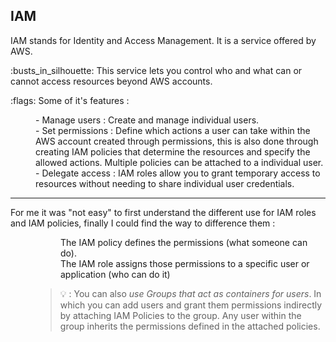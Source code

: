 ## IAM 

IAM stands for Identity and Access Management. It is a service offered by AWS.

<dl>
<dt> :busts_in_silhouette: This service lets you control who and what can or cannot access resources beyond AWS accounts. </dl>
</dt>

<dl>
<dt> :flags: Some of it's features : </dl>
</dl>

<dl>
<dd>- Manage users : Create and manage individual users.</dd>
<dd>- Set permissions : Define which actions a user can take within the AWS account created through permissions, this is also done through creating IAM policies that determine the resources and specify the allowed actions. Multiple policies can be attached to a individual user.</dd>
<dd>- Delegate access : IAM roles allow you to grant temporary access to resources without needing to share individual user credentials.</dd>
</dl>

___
<dl>
<dt> For me it was "not easy" to first understand the different use for IAM roles and IAM policies, finally I could find the way to difference them :</dl>
  <dd>
</dl>

<dl>
<dd>The IAM policy defines the permissions (what someone can do).</dd>
<dd>The IAM role assigns those permissions to a specific user or application (who can do it)</dd>
</dl>

> 💡 : You can also *use Groups that act as containers for users*. In which you can add users and grant them permissions indirectly by attaching IAM Policies to the group. Any user within the group inherits the permissions defined in the attached policies.

